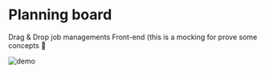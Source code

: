 # Planning board

Drag & Drop job managements Front-end (this is a mocking for prove some concepts 🐶

![demo](./src/asset/demo.gif)
